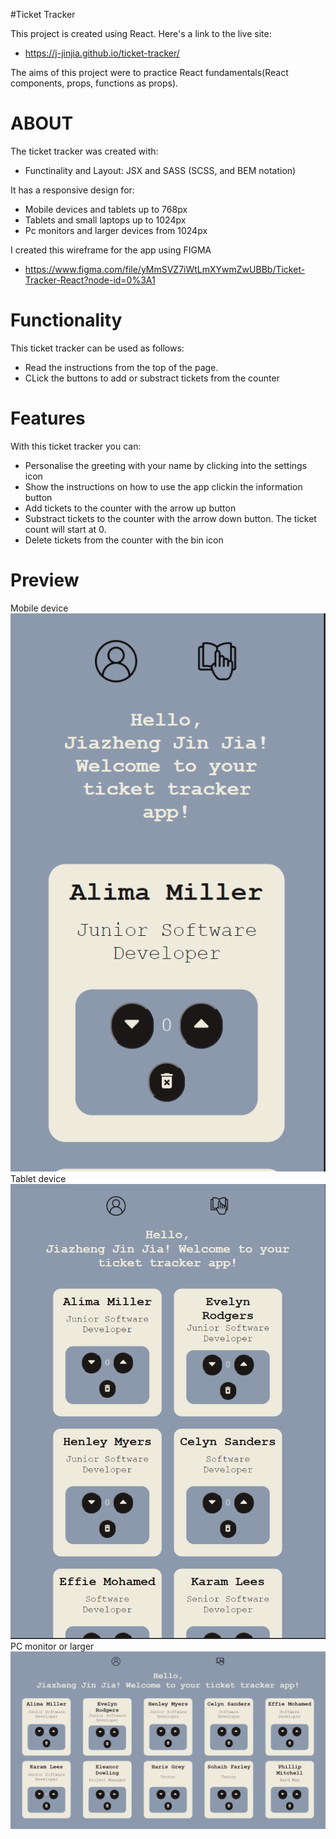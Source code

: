 #Ticket Tracker

This project is created using React. Here's a link to the live site:

- https://j-jinjia.github.io/ticket-tracker/

The aims of this project were to practice React fundamentals(React components, props, functions as props).

# ABOUT

The ticket tracker was created with:

- Functinality and Layout: JSX and SASS (SCSS, and BEM notation)

It has a responsive design for:

- Mobile devices and tablets up to 768px
- Tablets and small laptops up to 1024px
- Pc monitors and larger devices from 1024px

I created this wireframe for the app using FIGMA

- https://www.figma.com/file/yMmSVZ7iWtLmXYwmZwUBBb/Ticket-Tracker-React?node-id=0%3A1

# Functionality

This ticket tracker can be used as follows:

- Read the instructions from the top of the page.
- CLick the buttons to add or substract tickets from the counter

# Features

With this ticket tracker you can:

- Personalise the greeting with your name by clicking into the settings icon
- Show the instructions on how to use the app clickin the information button
- Add tickets to the counter with the arrow up button
- Substract tickets to the counter with the arrow down button. The ticket count will start at 0.
- Delete tickets from the counter with the bin icon

# Preview

Mobile device <br>
![Ticket Tracker Mobile](./screenshots/phone-ticket-tracker.png)
Tablet device <br>
![Ticket Tracker Tablet](./screenshots/tablet-ticket-tracker.png)
PC monitor or larger <br>
![Ticket Tracker desktop](./screenshots/desktop-ticket-tracker.png)

